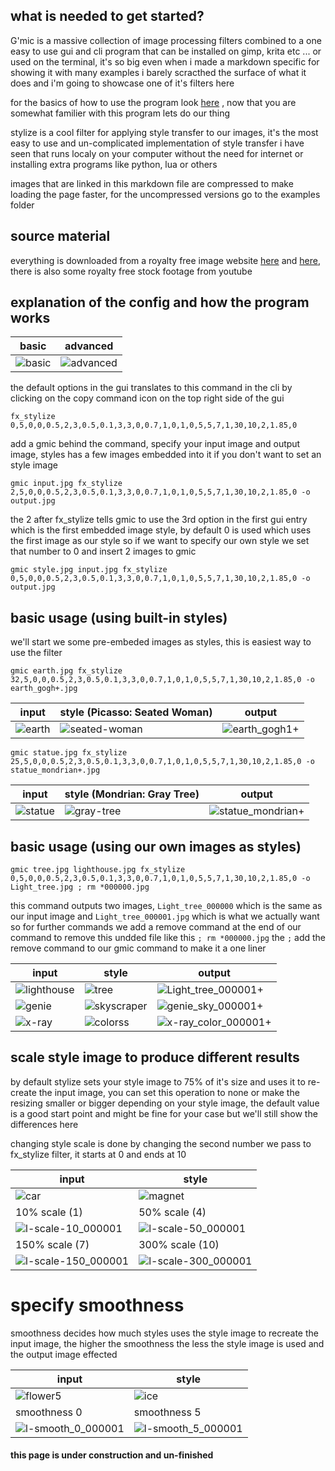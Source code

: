 ## what is needed to get started?
G'mic is a massive collection of image processing filters combined to a one easy to use gui and cli program that can be installed on gimp, krita etc ... or used on the terminal, it's so big even when i made a markdown specific for showing it with many examples i barely scracthed the surface of what it does and i'm going to showcase one of it's filters here

for the basics of how to use the program look [here](https://github.com/junguler/_image-manipulation/tree/main/G'mic) , now that you are somewhat familier with this program lets do our thing

stylize is a cool filter for applying style transfer to our images, it's the most easy to use and un-complicated implementation of style transfer i have seen that runs localy on your computer without the need for internet or installing extra programs like python, lua or others

images that are linked in this markdown file are compressed to make loading the page faster, for the uncompressed versions go to the examples folder

## source material
everything is downloaded from a royalty free image website [here](https://free-images.com/) and [here](https://www.rawpixel.com/free-images), there is also some royalty free stock footage from youtube

## explanation of the config and how the program works
| basic | advanced | 
| --- | --- |
| ![basic](https://user-images.githubusercontent.com/59083599/142251747-87337ed0-7a59-4461-addb-bcc2de4bfbed.png) | ![advanced](https://user-images.githubusercontent.com/59083599/142251780-644e1b0a-aa69-4109-b949-4ff65153533f.png) |

the default options in the gui translates to this command in the cli by clicking on the copy command icon on the top right side of the gui
```
fx_stylize 0,5,0,0,0.5,2,3,0.5,0.1,3,3,0,0.7,1,0,1,0,5,5,7,1,30,10,2,1.85,0
```
add a gmic behind the command, specify your input image and output image, styles has a few images embedded into it if you don't want to set an style image

```
gmic input.jpg fx_stylize 2,5,0,0,0.5,2,3,0.5,0.1,3,3,0,0.7,1,0,1,0,5,5,7,1,30,10,2,1.85,0 -o output.jpg
```
the 2 after fx_stylize tells gmic to use the 3rd option in the first gui entry which is the first embedded image style, by default 0 is used which uses the first image as our style so if we want to specify our own style we set that number to 0 and insert 2 images to gmic
```
gmic style.jpg input.jpg fx_stylize 0,5,0,0,0.5,2,3,0.5,0.1,3,3,0,0.7,1,0,1,0,5,5,7,1,30,10,2,1.85,0 -o output.jpg
```

## basic usage (using built-in styles)
we'll start we some pre-embeded images as styles, this is easiest way to use the filter
```
gmic earth.jpg fx_stylize 32,5,0,0,0.5,2,3,0.5,0.1,3,3,0,0.7,1,0,1,0,5,5,7,1,30,10,2,1.85,0 -o earth_gogh+.jpg
```
| input | style (Picasso: Seated Woman) |  output | 
| --- | --- | --- |
| ![earth](https://user-images.githubusercontent.com/59083599/142257831-d3b92d15-a48b-4236-bc98-b105fad1c71d.jpg) | ![seated-woman](https://user-images.githubusercontent.com/59083599/142258697-e29dc7a4-b063-49ae-8633-aa46ce92ffdd.jpg) | ![earth_gogh1+](https://user-images.githubusercontent.com/59083599/142258296-d0c19057-268a-4b55-aeee-7848abde5fd8.jpg) |

```
gmic statue.jpg fx_stylize 25,5,0,0,0.5,2,3,0.5,0.1,3,3,0,0.7,1,0,1,0,5,5,7,1,30,10,2,1.85,0 -o statue_mondrian+.jpg
```
| input | style (Mondrian: Gray Tree) |  output | 
| --- | --- | --- |
| ![statue](https://user-images.githubusercontent.com/59083599/142259582-c6ac9d8d-4c38-42cd-9c44-22e674addb2b.jpg) | ![gray-tree](https://user-images.githubusercontent.com/59083599/142259637-6a8cdc2d-5580-440c-a3e1-686f23854731.jpg) | ![statue_mondrian+](https://user-images.githubusercontent.com/59083599/142259678-3f184ae3-b7d2-42a4-9e84-53d76bd138b7.jpg) |

## basic usage (using our own images as styles)
```
gmic tree.jpg lighthouse.jpg fx_stylize 0,5,0,0,0.5,2,3,0.5,0.1,3,3,0,0.7,1,0,1,0,5,5,7,1,30,10,2,1.85,0 -o Light_tree.jpg ; rm *000000.jpg
```
this command outputs two images, `Light_tree_000000` which is the same as our input image and `Light_tree_000001.jpg` which is what we actually want so for further commands we add a remove command at the end of our command to remove this undded file like this `; rm *000000.jpg` the `;` add the remove command to our gmic command to make it a one liner

| input | style |  output | 
| --- | --- | --- |
| ![lighthouse](https://user-images.githubusercontent.com/59083599/142261240-04c46041-153a-49e7-bc67-1f53dc5f9c09.jpg) | ![tree](https://user-images.githubusercontent.com/59083599/142261261-96e40765-9668-417f-be2d-2750423147c7.jpg) | ![Light_tree_000001+](https://user-images.githubusercontent.com/59083599/142262867-65fb5b74-48b4-450f-87e6-f920d79b0fc1.jpg) |
| ![genie](https://user-images.githubusercontent.com/59083599/142262316-a205e42c-11bd-4a49-af5b-edaf0fc167cb.jpg) | ![skyscraper](https://user-images.githubusercontent.com/59083599/142262433-e4deb6ce-8786-46dc-9291-46268bdb395d.jpg) | ![genie_sky_000001+](https://user-images.githubusercontent.com/59083599/142262911-2c182840-0a4d-49bf-8025-b5a1c1e562bf.jpg) |
| ![x-ray](https://user-images.githubusercontent.com/59083599/142265080-a3f49d5c-2284-44f6-9354-4e1cbc8bfd2b.jpg) | ![colorss](https://user-images.githubusercontent.com/59083599/142265108-71d1b61d-519e-465d-b599-4b8a944b6f80.jpg) | ![x-ray_color_000001+](https://user-images.githubusercontent.com/59083599/142265142-c6d6f7a7-4f1b-40f5-942a-ba700e48cf8a.jpg) |

## scale style image to produce different results
by default stylize sets your style image to 75% of it's size and uses it to re-create the input image, you can set this operation to none or make the resizing smaller or bigger depending on your style image, the default value is a good start point and might be fine for your case but we'll still show the differences here

changing style scale is done by changing the second number we pass to fx_stylize filter, it starts at 0 and ends at 10

<div align="center">

| input | style |
| --- | --- |
| ![car](https://user-images.githubusercontent.com/59083599/142270495-8fb30e96-8baf-4269-a74c-7af1a12f8629.jpg) | ![magnet](https://user-images.githubusercontent.com/59083599/142270540-af5af17d-6fa7-4bd7-80bc-5baf7a3dcd6a.jpg)
| 10% scale (1) | 50% scale (4) |
| ![l-scale-10_000001](https://user-images.githubusercontent.com/59083599/142270795-fb81face-c795-486a-9dfb-8c2aa64d791e.jpg) | ![l-scale-50_000001](https://user-images.githubusercontent.com/59083599/142270844-0d57bd3e-338d-4b3b-a67b-5693184e5ca8.jpg) | 
| 150% scale (7) | 300% scale (10) |
| ![l-scale-150_000001](https://user-images.githubusercontent.com/59083599/142270961-4ea352ac-b033-42c3-afe4-9420c95bc327.jpg) | ![l-scale-300_000001](https://user-images.githubusercontent.com/59083599/142270995-e5d9b4c4-f691-4a5a-b449-a8a65235550f.jpg) |

</div>
  
# specify smoothness
smoothness decides how much styles uses the style image to recreate the input image, the higher the smoothness the less the style image is used and the output image effected

<div align="center">
  
| input | style |
| --- | --- |
| ![flower5](https://user-images.githubusercontent.com/59083599/142274659-0a2a782a-656c-475d-b5a4-dd7ac56e96da.jpg) | ![ice](https://user-images.githubusercontent.com/59083599/142275517-9b37a72b-ebbe-40f4-87e7-f09625497dac.jpg) | 
| smoothness 0 |  smoothness 5  |
| ![l-smooth_0_000001](https://user-images.githubusercontent.com/59083599/142275804-8d23337c-f9bd-441c-a0d5-a1ee8ec74300.jpg) | ![l-smooth_5_000001](https://user-images.githubusercontent.com/59083599/142275851-861cce24-b9a6-4d04-ae5f-3e801e030ab9.jpg) |

</div>
  
#### this page is under construction and un-finished
